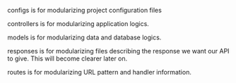 configs is for modularizing project configuration files

controllers is for modularizing application logics.

models is for modularizing data and database logics.

responses is for modularizing files describing the response we want our API to give. This will become clearer later on.

routes is for modularizing URL pattern and handler information.